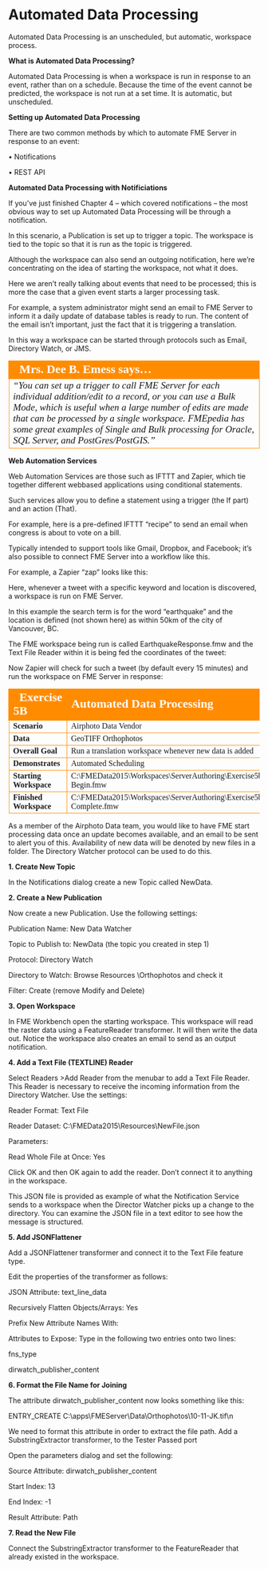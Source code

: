 # Automated Data Processing

Automated Data Processing is an unscheduled, but automatic, workspace process.

**What is Automated Data Processing?**

Automated Data Processing is when a workspace is run in response to an event, rather than on a schedule. Because the time of the event cannot be predicted, the workspace is not run at a set time. It is automatic, but unscheduled.

**Setting up Automated Data Processing**

There are two common methods by which to automate FME Server in response to an event:

• Notifications

• REST API

**Automated Data Processing with Notificiations**

If you’ve just finished Chapter 4 – which covered notifications – the most obvious way to set up Automated Data Processing will be through a notification.

In this scenario, a Publication is set up to trigger a topic. The workspace is tied to the topic so that it is run as the topic is triggered.

Although the workspace can also send an outgoing notification, here we’re concentrating on the idea of starting the workspace, not what it does.

Here we aren’t really talking about events that need to be processed; this is more the case that a given event starts a larger processing task.

For example, a system administrator might send an email to FME Server to inform it a daily update of database tables is ready to run. The content of the email isn’t important, just the fact that it is triggering a translation.

In this way a workspace can be started through protocols such as Email, Directory Watch, or JMS.

<table style="border-spacing: 0px">
<tr>
<td style="vertical-align:middle;background-color:darkorange;border: 2px solid darkorange">
<i class="fa fa-quote-left fa-lg fa-pull-left fa-fw" style="color:white;padding-right: 12px;vertical-align:text-top"></i>
<span style="color:white;font-size:x-large;font-weight: bold;font-family:serif">Mrs. Dee B. Emess says…</span>
</td>
</tr>

<tr>
<td style="border: 1px solid darkorange">
<span style="font-family:serif; font-style:italic; font-size:larger">
“You can set up a trigger to call FME Server for each individual
addition/edit to a record, or you can use a Bulk Mode, which is
useful when a large number of edits are made that can be
processed by a single workspace.
FMEpedia has some great examples of Single and Bulk processing
for Oracle, SQL Server, and PostGres/PostGIS.”
</span>
</td>
</tr>
</table>

**Web Automation Services**

Web Automation Services are those such as IFTTT and Zapier, which tie together different webbased applications using conditional statements.

Such services allow you to define a statement using a trigger (the  If part) and an action (That).

For example, here is a pre-defined IFTTT “recipe” to send an email when congress is about to vote on a bill.

Typically intended to support tools like Gmail, Dropbox, and Facebook; it’s also possible to connect FME Server into a workflow like this.

For example, a Zapier “zap” looks like this:

Here, whenever a tweet with a specific keyword and location is discovered, a workspace is run on FME Server.

In this example the search term is for the word “earthquake” and the location is defined (not shown here) as within 50km of the city of Vancouver, BC.

The FME workspace being run is called EarthquakeResponse.fmw and the Text File Reader within it is being fed the coordinates of the tweet:

Now Zapier will check for such a tweet (by default every 15 minutes) and run the workspace on FME Server in response:

<table style="border-spacing: 0px;border-collapse: collapse;font-family:serif">
<tr>
<td style="vertical-align:middle;background-color:darkorange;border: 2px solid darkorange">
<i class="fa fa-cogs fa-lg fa-pull-left fa-fw" style="color:white;padding-right: 12px;vertical-align:text-top"></i>
<span style="color:white;font-size:x-large;font-weight: bold">Exercise 5B </span>
</td>
<td style="border: 2px solid darkorange;background-color:darkorange;color:white">
<span style="color:white;font-size:x-large;font-weight: bold">Automated
Data
Processing</span>
</td>
</tr>

<tr>
<td style="border: 1px solid darkorange; font-weight: bold">Scenario</td>
<td style="border: 1px solid darkorange">Airphoto
Data
Vendor</td>
</tr>

<tr>
<td style="border: 1px solid darkorange; font-weight: bold">Data</td>
<td style="border: 1px solid darkorange">GeoTIFF
Orthophotos</td>
</tr>

<tr>
<td style="border: 1px solid darkorange; font-weight: bold">Overall Goal</td>
<td style="border: 1px solid darkorange">Run
a
translation
workspace
whenever
new
data
is
added</td>
</tr>

<tr>
<td style="border: 1px solid darkorange; font-weight: bold">Demonstrates</td>
<td style="border: 1px solid darkorange">Automated
Scheduling</td>
</tr>

<tr>
<td style="border: 1px solid darkorange; font-weight: bold">Starting Workspace</td>
<td style="border: 1px solid darkorange">C:\FMEData2015\Workspaces\ServerAuthoring\Exercise5b-­‐Begin.fmw</td>
</tr>

<tr>
<td style="border: 1px solid darkorange; font-weight: bold">Finished Workspace</td>
<td style="border: 1px solid darkorange">C:\FMEData2015\Workspaces\ServerAuthoring\Exercise5b-­‐Complete.fmw</td>
</tr>

</table>

As a member of the Airphoto Data team, you would like to have FME start processing data once an update becomes available, and an email to be sent to alert you of this. Availability of new data will be denoted by new files in a folder. The Directory Watcher protocol can be used to do this.

**1. Create New Topic**

In the Notifications dialog create a new Topic called NewData.

**2. Create a New Publication**

Now create a new Publication. Use the following settings:

Publication Name: New Data Watcher 

Topic to Publish to: NewData (the topic you created in step 1)

Protocol: Directory Watch

Directory to Watch: Browse Resources \Orthophotos and check it

Filter: Create (remove Modify and Delete)

**3. Open Workspace**

In FME Workbench open the starting workspace. This workspace will read the raster data using a FeatureReader transformer. It will then write the data out. Notice the workspace also creates an email to send as an output notification.

**4. Add a Text File (TEXTLINE) Reader**

Select Readers >Add Reader from the menubar to add a Text File Reader. This Reader is necessary to receive the incoming information from the Directory Watcher. Use the settings:

Reader Format: Text File

Reader Dataset: C:\FMEData2015\Resources\NewFile.json

Parameters:

Read Whole File at Once: Yes

Click OK and then OK again to add the reader. Don’t connect it to anything in the workspace.

This JSON file is provided as example of what the Notification Service sends to a workspace when the Director Watcher picks up a change to the directory. You can examine the JSON file in a text editor to see how the message is structured.

**5. Add JSONFlattener**

Add a JSONFlattener transformer and connect it to the Text File feature type.

Edit the properties of the transformer as follows:

JSON Attribute: text_line_data

Recursively Flatten Objects/Arrays: Yes

Prefix New Attribute Names With: <Leave blank>

Attributes to Expose: Type in the following two entries onto two lines:

fns_type

dirwatch_publisher_content

**6. Format the File Name for Joining**

The attribute dirwatch_publisher_content now looks something like this:

ENTRY_CREATE C:\apps\FMEServer\Data\\Orthophotos\10-11-JK.tif\n

We need to format this attribute in order to extract the file path.
Add a SubstringExtractor transformer, to the Tester Passed port 

Open the parameters dialog and set the following:

Source Attribute: dirwatch_publisher_content

Start Index: 13

End Index: -1

Result Attribute: Path

**7. Read the New File**

Connect the SubstringExtractor transformer to the FeatureReader that already existed in the workspace.